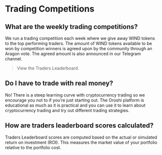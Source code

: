 # Trading Competitions

## What are the weekly trading competitions? 

We run a trading competition each week where we give away WIND tokens to the top performing traders. The amount of WIND tokens available to be won by competition winners is agreed upon by the community through an Aragon vote. The agreed amount is also announced in our Telegram channel. 

> View the Traders Leaderboard.

## Do I have to trade with real money? 

No! There is a steep learning curve with cryptocurrency trading so we encourage you not to if you’re just starting out. The Oroshi platform is educational as much as it is practical and you can use it to learn about cryptocurrency trading and try out different trading strategies. 

## How are traders leaderboard scores calculated? 

Traders Leaderboard scores are computed based on the actual or simulated return on investment \(ROI\). This measures the market value of your portfolio relative to the portfolio cost. 



